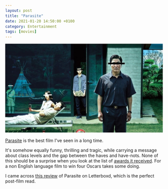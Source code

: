 ```yaml
--- 
layout: post 
title: "Parasite"
date: 2021-01-20 14:50:00 +0100 
category: Entertainment 
tags: [movies] 
--- 
```


<center>
	<img src="/images/2021/1/parasite.png" alt="Parasite" class="image-single" />
</center>

[Parasite][parasite] is the best film I've seen in a long time. 

It's somehow equally funny, thrilling and tragic, while carrying a message about class levels and the gap between the haves and have-nots. None of this should be a surprise when you look at the list of [awards it received][awards]. For a non English language film to win four Oscars takes some doing.

I came across [this review][review] of Parasite on Letterboxd, which is the perfect post-film read.

[parasite]:https://www.imdb.com/title/tt6751668/
[awards]:https://en.wikipedia.org/wiki/List_of_accolades_received_by_Parasite
[review]:https://letterboxd.com/philbertdy/film/parasite-2019/
